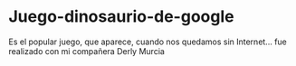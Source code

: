 # Juego-dinosaurio-de-google
Es el popular juego, que aparece, cuando nos quedamos sin Internet... fue realizado con mi compañera Derly Murcia 
